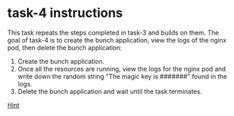 # task-4 instructions

This task repeats the steps completed in task-3 and builds on them. The goal of task-4 is to create the bunch application, view the logs of the nginx pod, then delete the bunch application:

1. Create the bunch application. 
2. Once all the resources are running, view the logs for the nginx pod and write down the random string "The magic key is #######" found in the logs. 
3. Delete the bunch application and wait until the task terminates.

[Hint](https://github.com/ux-studies/summer-2021/blob/main/studies/study-0/tasks/hints/task-4-hint.md)
